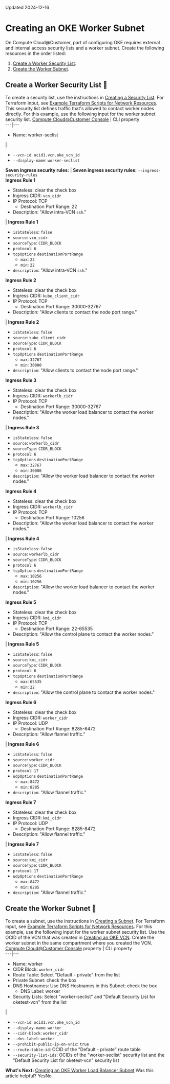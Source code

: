 Updated 2024-12-16
# Creating an OKE Worker Subnet
On Compute Cloud@Customer, part of configuring OKE requires external and internal access security lists and a worker subnet.
Create the following resources in the order listed:
  1. [Create a Worker Security List](https://docs.oracle.com/en-us/iaas/compute-cloud-at-customer/topics/oke/creating-a-worker-subnet.htm#creating-a-worker-subnet__external-access-security-list).
  2. [Create the Worker Subnet](https://docs.oracle.com/en-us/iaas/compute-cloud-at-customer/topics/oke/creating-a-worker-subnet.htm#creating-a-worker-subnet__worker-subnet).


## Create a Worker Security List 🔗 
To create a security list, use the instructions in [Creating a Security List](https://docs.oracle.com/en-us/iaas/compute-cloud-at-customer/topics/network/creating-a-security-list.htm#creating-a-security-list "On Compute Cloud@Customer, you can create a security list for a VCN."). For Terraform input, see [Example Terraform Scripts for Network Resources](https://docs.oracle.com/en-us/iaas/compute-cloud-at-customer/topics/oke/example-terraform-scripts-for-network-resources.htm#example-terraform-scripts-for-network-resources "On Compute Cloud@Customer, you can use Terraform scripts to automate the creation of OKE network resources.").
This security list defines traffic that's allowed to contact worker nodes directly.
For this example, use the following input for the worker subnet security list.
[Compute Cloud@Customer Console](https://docs.oracle.com/en-us/iaas/compute-cloud-at-customer/topics/overview/compute-cloud-customer-console.htm#accessing-the-console "Use the Compute Cloud@Customer Console to create and manage compute, storage and other resources on a Compute Cloud@Customer infrastructure.") |  CLI property  
---|---  
  * Name: worker-seclist

| 
  * `--vcn-id`: `ocid1.vcn.oke_vcn_id`
  * `--display-name`: `worker-seclist`

  
**Seven ingress security rules:** |  **Seven ingress security rules:** `--ingress-security-rules`  
**Ingress Rule 1**
  * Stateless: clear the check box
  * Ingress CIDR: `vcn_cidr`
  * IP Protocol: TCP
    * Destination Port Range: 22
  * Description: "Allow intra-VCN `ssh`."

|  **Ingress Rule 1**
  * `isStateless`: `false`
  * `source`: `vcn_cidr`
  * `sourceType`: `CIDR_BLOCK`
  * `protocol`: `6`
  * `tcpOptions` `destinationPortRange`
    * `max`: `22`
    * `min`: `22`
  * `description`: "Allow intra-VCN `ssh`."

  
**Ingress Rule 2**
  * Stateless: clear the check box
  * Ingress CIDR: `kube_client_cidr`
  * IP Protocol: TCP
    * Destination Port Range: 30000-32767
  * Description: "Allow clients to contact the node port range."

|  **Ingress Rule 2**
  * `isStateless`: `false`
  * `source`: `kube_client_cidr`
  * `sourceType`: `CIDR_BLOCK`
  * `protocol`: `6`
  * `tcpOptions` `destinationPortRange`
    * `max`: `32767`
    * `min`: `30000`
  * `description`: "Allow clients to contact the node port range."

  
**Ingress Rule 3**
  * Stateless: clear the check box
  * Ingress CIDR: `workerlb_cidr`
  * IP Protocol: TCP
    * Destination Port Range: 30000-32767
  * Description: "Allow the worker load balancer to contact the worker nodes."

|  **Ingress Rule 3**
  * `isStateless`: `false`
  * `source`: `workerlb_cidr`
  * `sourceType`: `CIDR_BLOCK`
  * `protocol`: `6`
  * `tcpOptions` `destinationPortRange`
    * `max`: `32767`
    * `min`: `30000`
  * `description`: "Allow the worker load balancer to contact the worker nodes."

  
**Ingress Rule 4**
  * Stateless: clear the check box
  * Ingress CIDR: `workerlb_cidr`
  * IP Protocol: TCP
    * Destination Port Range: 10256
  * Description: "Allow the worker load balancer to contact the worker nodes."

|  **Ingress Rule 4**
  * `isStateless`: `false`
  * `source`: `workerlb_cidr`
  * `sourceType`: `CIDR_BLOCK`
  * `protocol`: `6`
  * `tcpOptions` `destinationPortRange`
    * `max`: `10256`
    * `min`: `10256`
  * `description`: "Allow the worker load balancer to contact the worker nodes."

  
**Ingress Rule 5**
  * Stateless: clear the check box
  * Ingress CIDR: `kmi_cidr`
  * IP Protocol: TCP
    * Destination Port Range: 22-65535
  * Description: "Allow the control plane to contact the worker nodes."

|  **Ingress Rule 5**
  * `isStateless`: `false`
  * `source`: `kmi_cidr`
  * `sourceType`: `CIDR_BLOCK`
  * `protocol`: `6`
  * `tcpOptions` `destinationPortRange`
    * `max`: `65535`
    * `min`: `22`
  * `description`: "Allow the control plane to contact the worker nodes."

  
**Ingress Rule 6**
  * Stateless: clear the check box
  * Ingress CIDR: `worker_cidr`
  * IP Protocol: UDP
    * Destination Port Range: 8285-8472
  * Description: "Allow flannel traffic."

|  **Ingress Rule 6**
  * `isStateless`: `false`
  * `source`: `worker_cidr`
  * `sourceType`: `CIDR_BLOCK`
  * `protocol`: `17`
  * `udpOptions` `destinationPortRange`
    * `max`: `8472`
    * `min`: `8285`
  * `description`: "Allow flannel traffic."

  
**Ingress Rule 7**
  * Stateless: clear the check box
  * Ingress CIDR: `kmi_cidr`
  * IP Protocol: UDP
    * Destination Port Range: 8285-8472
  * Description: "Allow flannel traffic."

|  **Ingress Rule 7**
  * `isStateless`: `false`
  * `source`: `kmi_cidr`
  * `sourceType`: `CIDR_BLOCK`
  * `protocol`: `17`
  * `udpOptions` `destinationPortRange`
    * `max`: `8472`
    * `min`: `8285`
  * `description`: "Allow flannel traffic."

  
## Create the Worker Subnet 🔗 
To create a subnet, use the instructions in [Creating a Subnet](https://docs.oracle.com/en-us/iaas/compute-cloud-at-customer/topics/network/creating-a-subnet.htm#creating-a-subnet "On Compute Cloud@Customer, a subnet is a subdivision of a VCN. For each VCN, you create one or more subnets."). For Terraform input, see [Example Terraform Scripts for Network Resources](https://docs.oracle.com/en-us/iaas/compute-cloud-at-customer/topics/oke/example-terraform-scripts-for-network-resources.htm#example-terraform-scripts-for-network-resources "On Compute Cloud@Customer, you can use Terraform scripts to automate the creation of OKE network resources.").
For this example, use the following input for the worker subnet security list. Use the OCID of the VCN that was created in [Creating an OKE VCN](https://docs.oracle.com/en-us/iaas/compute-cloud-at-customer/topics/oke/creating-a-vcn-gateway-route-rule.htm#creating-a-vcn-gateway-route-rule "On Compute Cloud@Customer, to configure OKE, create a VCN, and a public route and a private route."). Create the worker subnet in the same compartment where you created the VCN.
[Compute Cloud@Customer Console](https://docs.oracle.com/en-us/iaas/compute-cloud-at-customer/topics/overview/compute-cloud-customer-console.htm#accessing-the-console "Use the Compute Cloud@Customer Console to create and manage compute, storage and other resources on a Compute Cloud@Customer infrastructure.") property |  CLI property  
---|---  
  * Name: worker
  * CIDR Block: `worker_cidr`
  * Route Table: Select "Default - private" from the list
  * Private Subnet: check the box
  * DNS Hostnames: Use DNS Hostnames in this Subnet: check the box
    * DNS Label: worker
  * Security Lists: Select "worker-seclist" and "Default Security List for oketest-vcn" from the list

| 
  * `--vcn-id`: `ocid1.vcn.oke_vcn_id`
  * `--display-name`: `worker`
  * `--cidr-block`: `worker_cidr`
  * `--dns-label`: `worker`
  * `--prohibit-public-ip-on-vnic`: `true`
  * `--route-table-id`: OCID of the "Default - private" route table
  * `--security-list-ids`: OCIDs of the "worker-seclist" security list and the "Default Security List for oketest-vcn" security list

  
**What's Next:**
[Creating an OKE Worker Load Balancer Subnet](https://docs.oracle.com/en-us/iaas/compute-cloud-at-customer/topics/oke/creating-a-worker-load-balancer-subnet.htm#creating-a-worker-load-balancer-subnet "On Compute Cloud@Customer, part of configuring OKE requires creating a security list and a worker load balancer subnet.")
Was this article helpful?
YesNo

